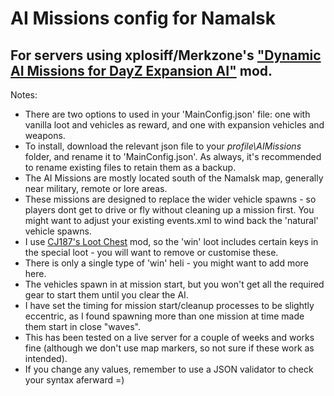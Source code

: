 # AI Missions config for Namalsk
## For servers using xplosiff/Merkzone's ["Dynamic AI Missions for DayZ Expansion AI"](https://steamcommunity.com/sharedfiles/filedetails/?id=3277130230) mod.


Notes:
* There are two options to used in your 'MainConfig.json' file: one with vanilla loot and vehicles as reward, and one with expansion vehicles and weapons.
* To install, download the relevant json file to your *profile\AIMissions* folder, and rename it to 'MainConfig.json'. As always, it's recommended to rename existing files to retain them as a backup.
* The AI Missions are mostly located south of the Namalsk map, generally near military, remote or lore areas.
* These missions are designed to replace the wider vehicle spawns - so players dont get to drive or fly without cleaning up a mission first. You might want to adjust your existing events.xml to wind back the 'natural' vehicle spawns.
* I use [CJ187's Loot Chest](https://steamcommunity.com/workshop/filedetails/?id=2345073965) mod, so the 'win' loot includes certain keys in the special loot - you will want to remove or customise these.
* There is only a single type of 'win' heli - you might want to add more here.
* The vehicles spawn in at mission start, but you won't get all the required gear to start them until you clear the AI.
* I have set the timing for mission start/cleanup processes to be slightly eccentric, as I found spawning more than one mission at time made them start in close "waves".
* This has been tested on a live server for a couple of weeks and works fine (although we don't use map markers, so not sure if these work as intended).
* If you change any values, remember to use a JSON validator to check your syntax aferward =)
